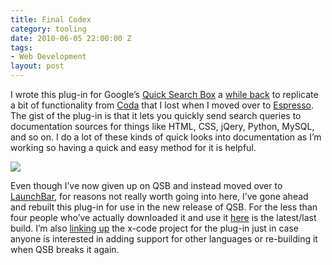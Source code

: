 ```yaml
---
title: Final Codex
category: tooling
date: 2010-06-05 22:00:00 Z
tags:
- Web Development
layout: post
---
```

I wrote this plug-in for Google’s <a href="http://code.google.com/p/qsb-mac/">Quick Search Box</a> a <a href="http://theappleblog.com/2009/12/31/how-to-replicating-codas-books-feature-with-google-quick-search-box/">while back</a> to replicate a bit of functionality from <a href="http://www.panic.com/coda/">Coda</a> that I lost when I moved over to <a href="http://macrabbit.com/espresso/">Espresso</a>. The gist of the plug-in is that it lets you quickly send search queries to documentation sources for things like HTML, CSS, jQery, Python, MySQL, and so on. I do a lot of these kinds of quick looks into documentation as I’m working so having a quick and easy method for it is helpful.

<img src='/images/codex.jpg' >

<!--more-->

Even though I’ve now given up on QSB and instead moved over to <a href="http://www.obdev.at/products/launchbar/index.html">LaunchBar</a>, for reasons not really worth going into here, I’ve gone ahead and rebuilt this plug-in for use in the new release of QSB. For the less than four people who’ve actually downloaded it and use it <a href="http://signalbase.org/tumblr/downloads/codexplugin.zip">here</a> is the latest/last build. I’m also <a href="http://signalbase.org/tumblr/downloads/codexproject.zip">linking up</a> the x-code project for the plug-in just in case anyone is interested in adding support for other languages or re-building it when QSB breaks it again.

